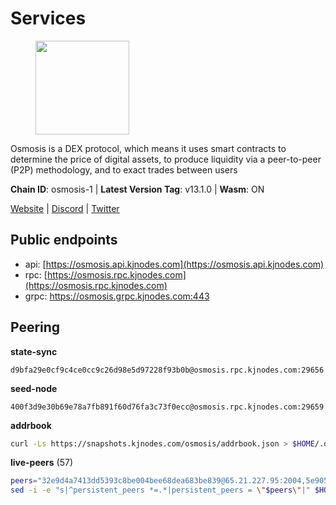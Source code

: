 # Services

<figure><img src="https://raw.githubusercontent.com/kj89/testnet_manuals/main/pingpub/logos/osmosis.png" width="150" alt=""><figcaption></figcaption></figure>

Osmosis is a DEX protocol, which means it uses smart contracts  to determine the price of digital assets, to produce liquidity  via a peer-to-peer (P2P) methodology, and to exact trades between users

**Chain ID**: osmosis-1 | **Latest Version Tag**: v13.1.0 | **Wasm**: ON

[Website](https://osmosis.zone) | [Discord](https://discord.gg/osmosis) | [Twitter](https://twitter.com/osmosiszone)


## Public endpoints

* api: [https://osmosis.api.kjnodes.com](https://osmosis.api.kjnodes.com)
* rpc: [https://osmosis.rpc.kjnodes.com](https://osmosis.rpc.kjnodes.com)
* grpc: https://osmosis.grpc.kjnodes.com:443

## Peering

**state-sync**

```text
d9bfa29e0cf9c4ce0cc9c26d98e5d97228f93b0b@osmosis.rpc.kjnodes.com:29656
```

**seed-node**

```text
400f3d9e30b69e78a7fb891f60d76fa3c73f0ecc@osmosis.rpc.kjnodes.com:29659
```

**addrbook**
```bash
curl -Ls https://snapshots.kjnodes.com/osmosis/addrbook.json > $HOME/.osmosisd/config/addrbook.json
```

**live-peers** (57)
```bash
peers="32e9d4a7413dd5393c8be004bee68dea683be839@65.21.227.95:2004,5e9051d2ae7d9be1656a5348ad0916f255b96c73@135.181.214.17:26656,e613079d9b1c1c688963215a975cc9b29722f4fb@65.108.238.103:12556,8500a6a0a7f1a6afc66f5d8956214bfd44ebd30c@65.109.53.142:26856,42f42a4b3527b927d5002d45abd37f66ecdd4861@51.178.74.75:16656,d589eb77d7dfebec659ce8bce9f903250301c8ba@116.202.216.57:26656,569aac51b04607a18696c63035586816dec85511@157.90.213.235:26656,4a837e3411b0281f00c07706cfea72d3ebc575f1@176.9.38.49:26656,407267ac44b20a0a4258d0bbca1c9f657bf88d08@74.118.143.19:26656,7c28e9f02c998d84a4f617c3852b7794dc2883fd@88.99.253.55:26656,9c1a9d04c2d642dd3297672f734d47d87f236ae4@109.123.253.244:26656,b04794731b9aa16d1aab035b58c2012e9a0fea8b@50.21.167.184:26656,d9bfa29e0cf9c4ce0cc9c26d98e5d97228f93b0b@65.109.88.38:29656,0419c998d6aac0afdb05808ad9a935670248e209@65.108.204.56:26656,98a4aa5ebe9b3c62561be9c37517def8de0b4868@57.128.65.115:26656,f67dde244467670d0cbd93a71ec1d6fd9c99c528@93.115.29.37:26656,c5358545d951ae666c695903036c1e93578951eb@135.181.176.113:26656,724cef11bbe866269b3d67f7dd5ea539cc4096bf@198.244.164.186:26656,a6283307952423c1751431c220d11ed36b61ed84@143.110.237.113:26656,6945be12a7d357a39b9cfbb0018249b234fc4a15@54.241.143.196:26656,b8450ac06ab8ccac21b21bbbba8ea3751a479291@3.91.196.177:26656,3197daa0ee5245b17a546be032ff0f6814e1d1db@148.251.191.239:26656,30e9432879d5b0976b88e52120dc12338e40fc33@65.108.108.176:26656,42745690b41f6a7515c4a87d88efda2e82b55b76@78.46.94.183:26656,47e4075978458bfc382630b2a46aabbbbf7977b2@143.198.234.114:26656,bfb67b2ae345955d6bc0991450120669c683386e@149.56.25.66:26656,74e8ba742d8312c250f3237c8c8f3f951c01f9df@95.216.4.104:2003,1528ce3b88d859f2f8c4160d9b155ecea5177a2e@142.132.146.105:26656,e0fbdbdce6ec8797412751edd00fbaf114c42fad@34.220.226.204:26656,f4b811759e55f665180545ad5e1b42573f660861@135.181.181.251:26656,43785e5ffd8783393ea8094f77efcee5bdbcdce3@78.141.244.18:26656,f9a920a61ee994b12b77178dd5f1fc1ed39b7cd2@142.132.255.49:26656,be930386104083882c7e491d60584e15c101c1da@178.128.156.131:26656,20913e92e8b9ea2d80ad34edd9b52e97886cf616@54.37.30.181:26656,0660d18b65340a55514f240dd517282ca286f169@176.9.28.62:26656,fced2c95050c0d4781b76cd2b0a93efae03cb395@65.108.77.93:26656,d4e6a9d74abbf4676c8fd2d58d27fc24b59056b9@143.198.22.206:26656,9dadae9bb9575d70a2a7ca68b779a34b2ffc59ef@116.202.216.111:26656,2f4c0337b2522034a614a5cb2c61a891fe753c03@5.9.81.187:29656,e3cc05de734a9eb3da832cf0236f319a9a4063ba@95.216.101.39:26656,259ab883ee76f92e82f8f14d463aaaa09d857fb9@144.76.70.108:9010,4d659b7b244a68913bfbdc6c9e7aa1a64391238e@74.118.139.59:26656,a2024229e2eed1650ba3a3ea9db67fa318dc232e@142.132.199.3:26656,9b1bfb99d9eb04af32510ed8e3eb83c59448662f@95.214.52.220:26656,9203fbde463bd66bb451da3de390c7d3515c2bf2@65.108.46.248:26656,e153cc49052d67280dfdd6d660f3d98622905850@209.133.193.74:26656,4e38d3caa1554d7f46a2654fa9997554c13f61f2@95.216.96.61:26656,31d2c86f7957e2db91297e54c3b0456ea06c2250@173.67.177.115:26656,6e9b0cf3ea78a9a540c75a4cfeb0c6a54b73fee4@65.108.127.166:26656,d90150d606724bb19d533f861024174f3aa42351@213.239.213.115:26656,971c324f0889de5fd528402487168d88857a3df6@66.172.36.141:36656,d87b23a8f9134744f2370b069531fcf62e7721c9@65.109.30.119:26656,071ae914b06e14148a6286a0fa087c797336f043@34.105.246.121:26656,1c398af2208984d4e59bc41132e3eac0508abb0f@95.216.76.251:26656,6b1dd134b30aeaeb2f21f33bd2cd0370a2275501@138.68.6.165:26656,ec929701754be057fb38c824fc127e26add9c900@138.201.121.185:26666,2736d870197d443e463b4ff4b7b52f1cec920030@45.63.39.14:26656"
sed -i -e "s|^persistent_peers *=.*|persistent_peers = \"$peers\"|" $HOME/.osmosisd/config/config.toml
```
